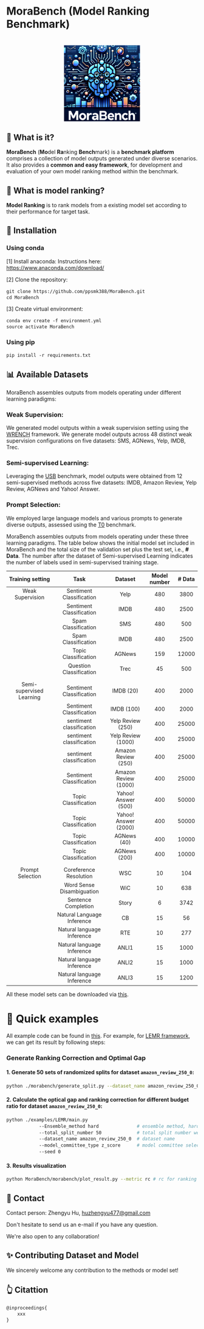 # MoraBench (**Mo**del **Ra**nking **Bench**mark)

<h1 style="text-align:center">
<img style="vertical-align:middle" width="200" height="200" src="./images/MoraBench_logo.png" />
</h1>

## 🤔 What is it?

**MoraBench** (**Mo**del **Ra**nking **Bench**mark) is a **benchmark platform** comprises a collection of model outputs generated under diverse scenarios. It also provides a **common and easy framework**, for development and evaluation of your own model ranking method within the benchmark.

## 🏁 What is model ranking?

**Model Ranking** is to rank models from a existing model set according to their performance for target task.

## 🔧 Installation

### Using conda

[1] Install anaconda:
Instructions here: https://www.anaconda.com/download/

[2] Clone the repository:

```
git clone https://github.com/ppsmk388/MoraBench.git
cd MoraBench
```

[3] Create virtual environment:

```
conda env create -f environment.yml
source activate MoraBench
```

### Using pip

```
pip install -r requirements.txt
```

<!-- If this not working or you want to use only a subset of modules of Wrench, check out this [wiki page](https://github.com/JieyuZ2/wrench/wiki/Environment-Installation) -->


## 📊 Available Datasets

MoraBench assembles outputs from models operating under different learning paradigms:


### Weak Supervision:

We generated model outputs within a weak supervision setting using the [WRENCH](https://github.com/JieyuZ2/wrench) framework. We generate model outputs across 48 distinct weak supervision configurations on five datasets: SMS, AGNews, Yelp, IMDB, Trec.



### Semi-supervised Learning:

Leveraging the [USB](http://github.com/microsoft/Semi-supervised-learning) benchmark, model outputs were obtained from 12 semi-supervised methods across five datasets: IMDB, Amazon Review, Yelp Review, AGNews and Yahoo! Answer. 




### Prompt Selection:

We employed large language models and various prompts to generate diverse outputs, assessed using the [T0](http://github.com/bigscience-workshop/T0) benchmark.





MoraBench assembles outputs from models operating under these three learning paradigms.
The table below shows the initial model set included in MoraBench and the total size of the validation set plus the test set, i.e., **\# Data**.  The number after the dataset of Semi-supervised Learning indicates the number of labels used in semi-supervised training stage.


|     Training setting     	|            Task            	|        Dataset       	| Model number 	| # Data 	|
|:------------------------:	|:--------------------------:	|:--------------------:	|:------------:	|:------:	|
|     Weak Supervision     	|  Sentiment Classification  	|         Yelp         	|      480     	|  3800  	|
|                          	|  Sentiment Classification  	|         IMDB         	|      480     	|  2500  	|
|                          	|     Spam Classification    	|          SMS         	|      480     	|   500  	|
|                          	|     Spam Classification    	|         IMDB         	|      480     	|  2500  	|
|                          	|    Topic Classification    	|        AGNews        	|      159     	|  12000 	|
|                          	|   Question Classification  	|         Trec         	|      45      	|   500  	|
|                          	|                            	|                      	|              	|        	|
|                          	|                            	|                      	|              	|        	|
| Semi-supervised Learning 	|  Sentiment Classification  	|       IMDB (20)      	|      400     	|  2000  	|
|                          	|  Sentiment Classification  	|      IMDB (100)      	|      400     	|  2000  	|
|                          	|  sentiment classification  	|   Yelp Review (250)  	|      400     	|  25000 	|
|                          	|  sentiment classification  	|  Yelp Review (1000)  	|      400     	|  25000 	|
|                          	|  sentiment classification  	|  Amazon Review (250) 	|      400     	|  25000 	|
|                          	|  Sentiment Classification  	| Amazon Review (1000) 	|      400     	|  25000 	|
|                          	|    Topic Classification    	|  Yahoo! Answer (500) 	|      400     	|  50000 	|
|                          	|    Topic Classification    	| Yahoo! Answer (2000) 	|      400     	|  50000 	|
|                          	|    Topic Classification    	|      AGNews (40)     	|      400     	|  10000 	|
|                          	|    Topic Classification    	|     AGNews (200)     	|      400     	|  10000 	|
|                          	|                            	|                      	|              	|        	|
|                          	|                            	|                      	|              	|        	|
|     Prompt Selection     	|   Coreference Resolution   	|          WSC         	|      10      	|   104  	|
|                          	|  Word Sense Disambiguation 	|          WiC         	|      10      	|   638  	|
|                          	|     Sentence Completion    	|         Story        	|       6      	|  3742  	|
|                          	| Natural Language Inference 	|          CB          	|      15      	|   56   	|
|                          	| Natural language Inference 	|          RTE         	|      10      	|   277  	|
|                          	| Natural language Inference 	|         ANLI1        	|      15      	|  1000  	|
|                          	| Natural language Inference 	|         ANLI2        	|      15      	|  1000  	|
|                          	| Natural language Inference 	|         ANLI3        	|      15      	|  1200  	|



All these model sets can be downloaded via [this](https://drive.google.com/drive/folders/1_iPhZXG_Vrcgm1Dect3N0iMUZpboYebp?usp=sharing).









# 📙  Quick examples

All example code can be found in [this](https://github.com/ppsmk388/MoraBench/tree/main/examples). For example, for [LEMR framework](https://github.com/ppsmk388/MoraBench/tree/main/examples/LEMR/), we can get its  result by following steps:

### Generate Ranking Correction and Optimal Gap

#### 1. Generate 50 sets of randomized splits for dataset `amazon_review_250_0`:

```sh
python ./morabench/generate_split.py --dataset_name amazon_review_250_0 --split_num 50 
```

#### 2. Calculate the optical gap and ranking correction for different budget ratio for dataset `amazon_review_250_0`:

```sh
python ./examples/LEMR/main.py 
            --Ensemble_method hard              # ensemble method, hard or soft
            --total_split_number 50             # total split number we used
            --dataset_name amazon_review_250_0  # dataset name
            --model_committee_type z_score      # model committee selection type, z_score or all_model
            --seed 0
```

#### 3. Results visualization

```sh
python MoraBench/morabench/plot_result.py --metric rc # rc for ranking correction and og for optimal gap
```

## 📧  Contact

Contact person: Zhengyu Hu, [huzhengyu477@gmail.com](mailto:huzhengyu477@gmail.com)

Don't hesitate to send us an e-mail if you have any question.

We're also open to any collaboration!

## ✨  Contributing Dataset and Model

We sincerely welcome any contribution to the methods or model set!

## 👆  Citattion

```
@inproceedings{
    xxx
}
```
